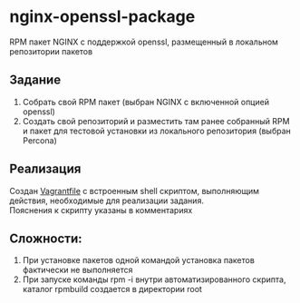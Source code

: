 # nginx-openssl-package
RPM пакет NGINX с поддержкой openssl, размещенный в локальном репозитории пакетов

## Задание
1. Собрать свой RPM пакет (выбран NGINX с включенной опцией openssl)
1. Создать свой репозиторий и разместить там ранее собранный RPM и пакет для тестовой установки из локального репозитория (выбран Percona)

## Реализация
Создан [Vagrantfile](Vagrantfile) с встроенным shell скриптом, выполняющим действия, необходимые для реализации задания.\
Пояснения к скрипту указаны в комментариях

## Сложности:
1. При установке пакетов одной командой установка пакетов фактически не выполняется
1. При запуске команды rpm -i внутри автоматизированного скрипта, каталог rpmbuild создается в директории root